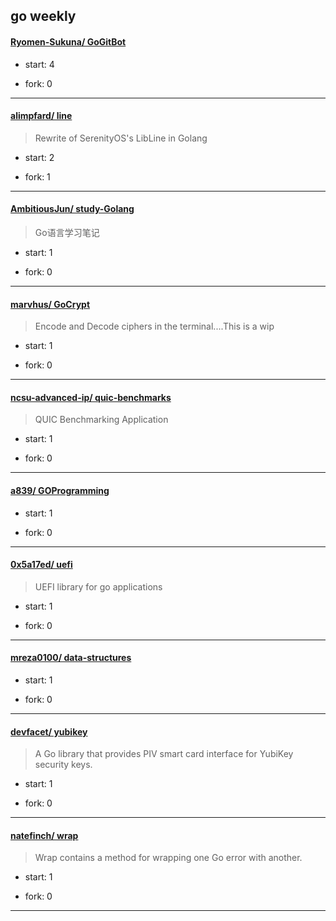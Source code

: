 ## go weekly

#### [Ryomen-Sukuna/ GoGitBot](https://github.com/Ryomen-Sukuna/GoGitBot)
>  
+ start: 4
+ fork: 0
---
#### [alimpfard/ line](https://github.com/alimpfard/line)
>  Rewrite of SerenityOS's LibLine in Golang
+ start: 2
+ fork: 1
---
#### [AmbitiousJun/ study-Golang](https://github.com/AmbitiousJun/study-Golang)
>  Go语言学习笔记
+ start: 1
+ fork: 0
---
#### [marvhus/ GoCrypt](https://github.com/marvhus/GoCrypt)
>  Encode and Decode ciphers in the terminal....This is a wip
+ start: 1
+ fork: 0
---
#### [ncsu-advanced-ip/ quic-benchmarks](https://github.com/ncsu-advanced-ip/quic-benchmarks)
>  QUIC Benchmarking Application
+ start: 1
+ fork: 0
---
#### [a839/ GOProgramming](https://github.com/a839/GOProgramming)
>  
+ start: 1
+ fork: 0
---
#### [0x5a17ed/ uefi](https://github.com/0x5a17ed/uefi)
>  UEFI library for go applications
+ start: 1
+ fork: 0
---
#### [mreza0100/ data-structures](https://github.com/mreza0100/data-structures)
>  
+ start: 1
+ fork: 0
---
#### [devfacet/ yubikey](https://github.com/devfacet/yubikey)
>  A Go library that provides PIV smart card interface for YubiKey security keys.
+ start: 1
+ fork: 0
---
#### [natefinch/ wrap](https://github.com/natefinch/wrap)
>  Wrap contains a method for wrapping one Go error with another.
+ start: 1
+ fork: 0
---
